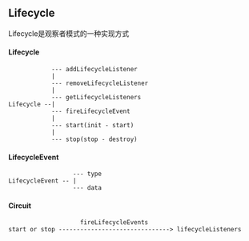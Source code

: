## Lifecycle
Lifecycle是观察者模式的一种实现方式

#### Lifecycle

```text
            --- addLifecycleListener
            |
            --- removeLifecycleListener
            |
            --- getLifecycleListeners
Lifecycle --|
            --- fireLifecycleEvent
            |
            --- start(init - start)
            |
            --- stop(stop - destroy)
```

#### LifecycleEvent

```
                  --- type
LifecycleEvent -- |
                  --- data
```

#### Circuit

```
					fireLifecycleEvents
start or stop -------------------------------> lifecycleListeners

```
